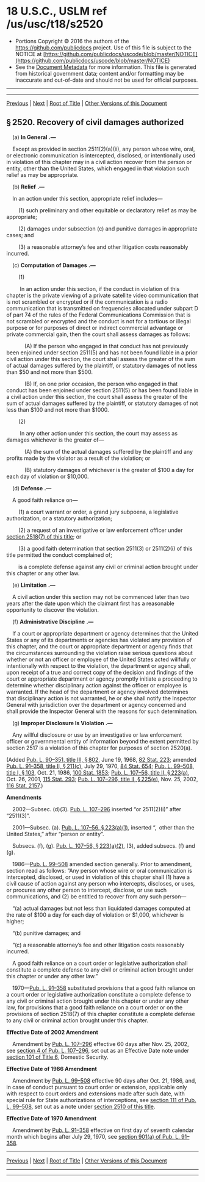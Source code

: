 ---
---

# 18 U.S.C., USLM ref /us/usc/t18/s2520

* Portions Copyright © 2016 the authors of the https://github.com/publicdocs project.
  Use of this file is subject to the NOTICE at [https://github.com/publicdocs/uscode/blob/master/NOTICE](https://github.com/publicdocs/uscode/blob/master/NOTICE)
* See the [Document Metadata](././../../../../..//README.md) for more information.
  This file is generated from historical government data; content and/or formatting may be inaccurate and out-of-date and should not be used for official purposes.

----------
----------

[Previous](./../../../../..//us/usc/t18/ptI/ch119/m__us_usc_t18_s2519.md) | [Next](./../../../../..//us/usc/t18/ptI/ch119/m__us_usc_t18_s2521.md) | [Root of Title](./../../../../../) | [Other Versions of this Document](https://publicdocs.github.io/go/links?ns=uslm&ref=%2Fus%2Fusc%2Ft18%2Fs2520)

## § 2520. Recovery of civil damages authorized

    (a)  __In General__  __.—__ 

    Except as provided in section 2511(2)(a)(ii), any person whose wire, oral, or electronic communication is intercepted, disclosed, or intentionally used in violation of this chapter may in a civil action recover from the person or entity, other than the United States, which engaged in that violation such relief as may be appropriate.

    (b)  __Relief__  __.—__ 

    In an action under this section, appropriate relief includes—

        (1) such preliminary and other equitable or declaratory relief as may be appropriate;

        (2) damages under subsection (c) and punitive damages in appropriate cases; and

        (3) a reasonable attorney’s fee and other litigation costs reasonably incurred.

    (c)  __Computation of Damages__  __.—__ 

        (1)

         In an action under this section, if the conduct in violation of this chapter is the private viewing of a private satellite video communication that is not scrambled or encrypted or if the communication is a radio communication that is transmitted on frequencies allocated under subpart D of part 74 of the rules of the Federal Communications Commission that is not scrambled or encrypted and the conduct is not for a tortious or illegal purpose or for purposes of direct or indirect commercial advantage or private commercial gain, then the court shall assess damages as follows:

            (A) If the person who engaged in that conduct has not previously been enjoined under section 2511(5) and has not been found liable in a prior civil action under this section, the court shall assess the greater of the sum of actual damages suffered by the plaintiff, or statutory damages of not less than $50 and not more than $500.

            (B) If, on one prior occasion, the person who engaged in that conduct has been enjoined under section 2511(5) or has been found liable in a civil action under this section, the court shall assess the greater of the sum of actual damages suffered by the plaintiff, or statutory damages of not less than $100 and not more than $1000.

        (2)

         In any other action under this section, the court may assess as damages whichever is the greater of—

            (A) the sum of the actual damages suffered by the plaintiff and any profits made by the violator as a result of the violation; or

            (B) statutory damages of whichever is the greater of $100 a day for each day of violation or $10,000.

    (d)  __Defense__  __.—__ 

    A good faith reliance on—

        (1) a court warrant or order, a grand jury subpoena, a legislative authorization, or a statutory authorization;

        (2) a request of an investigative or law enforcement officer under [section 2518(7) of this title][/us/usc/t18/s2518/7]; or

        (3) a good faith determination that section 2511(3) or 2511(2)(i) of this title permitted the conduct complained of;

        is a complete defense against any civil or criminal action brought under this chapter or any other law.

    (e)  __Limitation__  __.—__ 

    A civil action under this section may not be commenced later than two years after the date upon which the claimant first has a reasonable opportunity to discover the violation.

    (f)  __Administrative Discipline__  __.—__ 

    If a court or appropriate department or agency determines that the United States or any of its departments or agencies has violated any provision of this chapter, and the court or appropriate department or agency finds that the circumstances surrounding the violation raise serious questions about whether or not an officer or employee of the United States acted willfully or intentionally with respect to the violation, the department or agency shall, upon receipt of a true and correct copy of the decision and findings of the court or appropriate department or agency promptly initiate a proceeding to determine whether disciplinary action against the officer or employee is warranted. If the head of the department or agency involved determines that disciplinary action is not warranted, he or she shall notify the Inspector General with jurisdiction over the department or agency concerned and shall provide the Inspector General with the reasons for such determination.

    (g)  __Improper Disclosure Is Violation__  __.—__ 

    Any willful disclosure or use by an investigative or law enforcement officer or governmental entity of information beyond the extent permitted by section 2517 is a violation of this chapter for purposes of section 2520(a).

(Added [Pub. L. 90–351, title III, § 802][/us/pl/90/351/s802], June 19, 1968, [82 Stat. 223][/us/stat/82/223]; amended [Pub. L. 91–358, title II, § 211(c)][/us/pl/91/358/s211/c], July 29, 1970, [84 Stat. 654][/us/stat/84/654]; [Pub. L. 99–508, title I, § 103][/us/pl/99/508/s103], Oct. 21, 1986, [100 Stat. 1853][/us/stat/100/1853]; [Pub. L. 107–56, title II, § 223(a)][/us/pl/107/56/s223/a], Oct. 26, 2001, [115 Stat. 293][/us/stat/115/293]; [Pub. L. 107–296, title II, § 225(e)][/us/pl/107/296/s225/e], Nov. 25, 2002, [116 Stat. 2157][/us/stat/116/2157].)

 __Amendments__ 

    2002—Subsec. (d)(3). [Pub. L. 107–296][/us/pl/107/296] inserted “or 2511(2)(i)” after “2511(3)”.

    2001—Subsec. (a). [Pub. L. 107–56, § 223(a)(1)][/us/pl/107/56/s223/a/1], inserted “, other than the United States,” after “person or entity”.

    Subsecs. (f), (g). [Pub. L. 107–56, § 223(a)(2)][/us/pl/107/56/s223/a/2], (3), added subsecs. (f) and (g).

    1986—[Pub. L. 99–508][/us/pl/99/508] amended section generally. Prior to amendment, section read as follows: “Any person whose wire or oral communication is intercepted, disclosed, or used in violation of this chapter shall (1) have a civil cause of action against any person who intercepts, discloses, or uses, or procures any other person to intercept, disclose, or use such communications, and (2) be entitled to recover from any such person—

    “(a) actual damages but not less than liquidated damages computed at the rate of $100 a day for each day of violation or $1,000, whichever is higher;

    “(b) punitive damages; and

    “(c) a reasonable attorney’s fee and other litigation costs reasonably incurred.

    A good faith reliance on a court order or legislative authorization shall constitute a complete defense to any civil or criminal action brought under this chapter or under any other law.”

    1970—[Pub. L. 91–358][/us/pl/91/358] substituted provisions that a good faith reliance on a court order or legislative authorization constitute a complete defense to any civil or criminal action brought under this chapter or under any other law, for provisions that a good faith reliance on a court order or on the provisions of section 2518(7) of this chapter constitute a complete defense to any civil or criminal action brought under this chapter.

 __Effective Date of 2002 Amendment__ 

    Amendment by [Pub. L. 107–296][/us/pl/107/296] effective 60 days after Nov. 25, 2002, see [section 4 of Pub. L. 107–296][/us/pl/107/296/s4], set out as an Effective Date note under [section 101 of Title 6][/us/usc/t6/s101], Domestic Security.

 __Effective Date of 1986 Amendment__ 

    Amendment by [Pub. L. 99–508][/us/pl/99/508] effective 90 days after Oct. 21, 1986, and, in case of conduct pursuant to court order or extension, applicable only with respect to court orders and extensions made after such date, with special rule for State authorizations of interceptions, see [section 111 of Pub. L. 99–508][/us/pl/99/508/s111], set out as a note under [section 2510 of this title][/us/usc/t18/s2510].

 __Effective Date of 1970 Amendment__ 

    Amendment by [Pub. L. 91–358][/us/pl/91/358] effective on first day of seventh calendar month which begins after July 29, 1970, see [section 901(a) of Pub. L. 91–358][/us/pl/91/358/s901/a].

----------

[Previous](./../../../../..//us/usc/t18/ptI/ch119/m__us_usc_t18_s2519.md) | [Next](./../../../../..//us/usc/t18/ptI/ch119/m__us_usc_t18_s2521.md) | [Root of Title](./../../../../../) | [Other Versions of this Document](https://publicdocs.github.io/go/links?ns=uslm&ref=%2Fus%2Fusc%2Ft18%2Fs2520)

----------
----------

[/us/usc/t18/s2518/7]: https://publicdocs.github.io/go/links?ns=uslm&ref=%2Fus%2Fusc%2Ft18%2Fs2518%2F7
[/us/pl/90/351/s802]: https://publicdocs.github.io/go/links?ns=uslm&ref=%2Fus%2Fpl%2F90%2F351%2Fs802
[/us/stat/82/223]: https://publicdocs.github.io/go/links?ns=uslm&ref=%2Fus%2Fstat%2F82%2F223
[/us/pl/91/358/s211/c]: https://publicdocs.github.io/go/links?ns=uslm&ref=%2Fus%2Fpl%2F91%2F358%2Fs211%2Fc
[/us/stat/84/654]: https://publicdocs.github.io/go/links?ns=uslm&ref=%2Fus%2Fstat%2F84%2F654
[/us/pl/99/508/s103]: https://publicdocs.github.io/go/links?ns=uslm&ref=%2Fus%2Fpl%2F99%2F508%2Fs103
[/us/stat/100/1853]: https://publicdocs.github.io/go/links?ns=uslm&ref=%2Fus%2Fstat%2F100%2F1853
[/us/pl/107/56/s223/a]: https://publicdocs.github.io/go/links?ns=uslm&ref=%2Fus%2Fpl%2F107%2F56%2Fs223%2Fa
[/us/stat/115/293]: https://publicdocs.github.io/go/links?ns=uslm&ref=%2Fus%2Fstat%2F115%2F293
[/us/pl/107/296/s225/e]: https://publicdocs.github.io/go/links?ns=uslm&ref=%2Fus%2Fpl%2F107%2F296%2Fs225%2Fe
[/us/stat/116/2157]: https://publicdocs.github.io/go/links?ns=uslm&ref=%2Fus%2Fstat%2F116%2F2157
[/us/pl/107/296]: https://publicdocs.github.io/go/links?ns=uslm&ref=%2Fus%2Fpl%2F107%2F296
[/us/pl/107/56/s223/a/1]: https://publicdocs.github.io/go/links?ns=uslm&ref=%2Fus%2Fpl%2F107%2F56%2Fs223%2Fa%2F1
[/us/pl/107/56/s223/a/2]: https://publicdocs.github.io/go/links?ns=uslm&ref=%2Fus%2Fpl%2F107%2F56%2Fs223%2Fa%2F2
[/us/pl/99/508]: https://publicdocs.github.io/go/links?ns=uslm&ref=%2Fus%2Fpl%2F99%2F508
[/us/pl/91/358]: https://publicdocs.github.io/go/links?ns=uslm&ref=%2Fus%2Fpl%2F91%2F358
[/us/pl/107/296]: https://publicdocs.github.io/go/links?ns=uslm&ref=%2Fus%2Fpl%2F107%2F296
[/us/pl/107/296/s4]: https://publicdocs.github.io/go/links?ns=uslm&ref=%2Fus%2Fpl%2F107%2F296%2Fs4
[/us/usc/t6/s101]: https://publicdocs.github.io/go/links?ns=uslm&ref=%2Fus%2Fusc%2Ft6%2Fs101
[/us/pl/99/508]: https://publicdocs.github.io/go/links?ns=uslm&ref=%2Fus%2Fpl%2F99%2F508
[/us/pl/99/508/s111]: https://publicdocs.github.io/go/links?ns=uslm&ref=%2Fus%2Fpl%2F99%2F508%2Fs111
[/us/usc/t18/s2510]: https://publicdocs.github.io/go/links?ns=uslm&ref=%2Fus%2Fusc%2Ft18%2Fs2510
[/us/pl/91/358]: https://publicdocs.github.io/go/links?ns=uslm&ref=%2Fus%2Fpl%2F91%2F358
[/us/pl/91/358/s901/a]: https://publicdocs.github.io/go/links?ns=uslm&ref=%2Fus%2Fpl%2F91%2F358%2Fs901%2Fa



